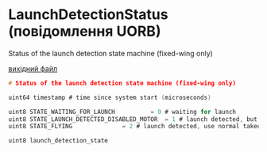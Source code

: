 # LaunchDetectionStatus (повідомлення UORB)

Status of the launch detection state machine (fixed-wing only)

[вихідний файл](https://github.com/PX4/PX4-Autopilot/blob/main/msg/LaunchDetectionStatus.msg)

```c
# Status of the launch detection state machine (fixed-wing only)

uint64 timestamp # time since system start (microseconds)

uint8 STATE_WAITING_FOR_LAUNCH          = 0 # waiting for launch
uint8 STATE_LAUNCH_DETECTED_DISABLED_MOTOR  = 1 # launch detected, but keep motor(s) disabled (e.g. because it can't spin freely while on catapult)
uint8 STATE_FLYING              = 2 # launch detected, use normal takeoff/flying configuration

uint8 launch_detection_state

```
